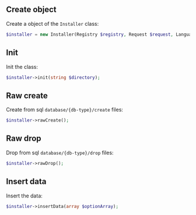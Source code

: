 Create object
-------------

Create a object of the `Installer` class:

```php
$installer = new Installer(Registry $registry, Request $request, Language $language, Config $config);
```


Init
----

Init the class:

```php
$installer->init(string $directory);
```


Raw create
----------

Create from sql `database/{db-type}/create` files:

```php
$installer->rawCreate();
```


Raw drop
--------

Drop from sql `database/{db-type}/drop` files:

```php
$installer->rawDrop();
```


Insert data
-----------

Insert the data:

```php
$installer->insertData(array $optionArray);
```